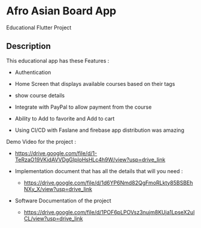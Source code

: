 # Afro Asian Board App

Educational Flutter Project

## Description

This educational app has these Features : 
- Authentication
- Home Screen that displays available courses based on their tags
- show course details
- Integrate with PayPal to allow payment from the course
- Ability to Add to favorite and Add to cart 


- Using CI/CD with Faslane and firebase app distribution was amazing
  
Demo Video for the project :

- https://drive.google.com/file/d/1-TeRzaO19VKidAVVDgGIploHsHLc4h9W/view?usp=drive_link

  
- Implementation document that has all the details that will you need :
  - https://drive.google.com/file/d/1d6YP6Nmd82QgFmoRLkty85BSBEhNXy_X/view?usp=drive_link

- Software Documentation of the project
   - https://drive.google.com/file/d/1POF6pLPOVsz3nujm8KUja1LpseX2ulCL/view?usp=drive_link
